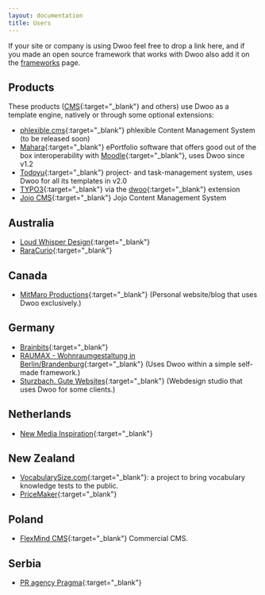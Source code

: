 ```yaml
---
layout: documentation
title: Users
---
```


If your site or company is using Dwoo feel free to drop a link here, and if you made an open source framework that works with Dwoo also add it on the [frameworks](/documentation/1.2.x/frameworks.html) page.

## Products
These products ([CMS](/http://en.wikipedia.org/wiki/Content_management_system){:target="_blank"} and others) use Dwoo as a template engine, natively or through some optional extensions:

* [phlexible.cms](http://phlexible.net){:target="_blank"} phlexible Content Management System (to be released soon)
* [Mahara](http://mahara.org){:target="_blank"} ePortfolio software that offers good out of the box interoperability with [Moodle](http://moodle.org){:target="_blank"}, uses Dwoo since v1.2
* [Todoyu](http://www.todoyu.com/en/todoyu/){:target="_blank"} project- and task-management system, uses Dwoo for all its templates in v2.0
* [TYPO3](http://www.typo3.org){:target="_blank"} via the [dwoo](http://typo3.org/extensions/repository/view/dwoo/current/){:target="_blank"} extension
* [Jojo CMS](http://www.jojocms.org){:target="_blank"} Jojo Content Management System

## Australia
* [Loud Whisper Design](http://www.loudwhisper.com.au){:target="_blank"}
* [RaraCurio](http://raracurio.com.au){:target="_blank"}

## Canada
* [MitMaro Productions](http://www.mitmaro.ca){:target="_blank"} (Personal website/blog that uses Dwoo exclusively.)

## Germany
* [Brainbits](http://www.brainbits.net){:target="_blank"}
* [RAUMAX - Wohnraumgestaltung in Berlin/Brandenburg](http://www.raumax.de){:target="_blank"} (Uses Dwoo within a simple self-made framework.)
* [Sturzbach. Gute Websites](http://www.sturzbach.de){:target="_blank"} (Webdesign studio that uses Dwoo for some clients.)

## Netherlands
* [New Media Inspiration](http://www.newmedia.nl){:target="_blank"}

## New Zealand
* [VocabularySize.com](http://my.vocabularysize.com){:target="_blank"}: a project to bring vocabulary knowledge tests to the public.
* [PriceMaker](http://pricemaker.co.nz){:target="_blank"}

## Poland
* [FlexMind CMS](http://flexmind.pl){:target="_blank"} Commercial CMS.

## Serbia
* [PR agency Pragma](http://pragma.rs){:target="_blank"}